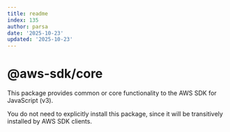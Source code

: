 ```yaml
---
title: readme
index: 135
author: parsa
date: '2025-10-23'
updated: '2025-10-23'
---
```

# @aws-sdk/core

This package provides common or core functionality to the AWS SDK for JavaScript (v3).

You do not need to explicitly install this package, since it will be transitively installed by AWS SDK clients.
